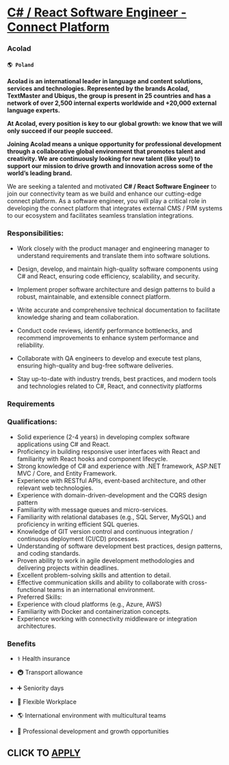 # [C# / React Software Engineer - Connect Platform](https://www.remotewlb.com/apply/c-react-software-engineer-connect-platform-74367)  
### Acolad  
#### `🌎 Poland`  

**Acolad is an international leader in language and content solutions, services and technologies. Represented by the brands Acolad, TextMaster and Ubiqus, the group is present in 25 countries and has a network of over 2,500 internal experts worldwide and +20,000 external language experts.**

 **At Acolad, every position is key to our global growth: we know that we will only succeed if our people succeed.**

 **Joining Acolad means a unique opportunity for professional development through a collaborative global environment that promotes talent and creativity. We are continuously looking for new talent (like you!) to support our mission to drive growth and innovation across some of the world’s leading brand.**

We are seeking a talented and motivated **C# / React Software Engineer** to join our connectivity team as we build and enhance our cutting-edge connect platform. As a software engineer, you will play a critical role in developing the connect platform that integrates external CMS / PIM systems to our ecosystem and facilitates seamless translation integrations.

### Responsibilities:

  * Work closely with the product manager and engineering manager to understand requirements and translate them into software solutions.

  * Design, develop, and maintain high-quality software components using C# and React, ensuring code efficiency, scalability, and security.

  * Implement proper software architecture and design patterns to build a robust, maintainable, and extensible connect platform.

  * Write accurate and comprehensive technical documentation to facilitate knowledge sharing and team collaboration.

  * Conduct code reviews, identify performance bottlenecks, and recommend improvements to enhance system performance and reliability.

  * Collaborate with QA engineers to develop and execute test plans, ensuring high-quality and bug-free software deliveries.
  * Stay up-to-date with industry trends, best practices, and modern tools and technologies related to C#, React, and connectivity platforms

### Requirements

### Qualifications:

  * Solid experience (2-4 years) in developing complex software applications using C# and React.
  * Proficiency in building responsive user interfaces with React and familiarity with React hooks and component lifecycle.
  * Strong knowledge of C# and experience with .NET framework, ASP.NET MVC / Core, and Entity Framework.
  * Experience with RESTful APIs, event-based architecture, and other relevant web technologies.
  * Experience with domain-driven-development and the CQRS design pattern
  * Familiarity with message queues and micro-services.
  * Familiarity with relational databases (e.g., SQL Server, MySQL) and proficiency in writing efficient SQL queries.
  * Knowledge of GIT version control and continuous integration / continuous deployment (CI/CD) processes.
  * Understanding of software development best practices, design patterns, and coding standards.
  * Proven ability to work in agile development methodologies and delivering projects within deadlines.
  * Excellent problem-solving skills and attention to detail.
  * Effective communication skills and ability to collaborate with cross-functional teams in an international environment.
  * Preferred Skills:
  * Experience with cloud platforms (e.g., Azure, AWS)
  * Familiarity with Docker and containerization concepts.
  * Experience working with connectivity middleware or integration architectures.

### Benefits

  * ⚕️ Health insurance
  * 🚇 Transport allowance
  * ➕ Seniority days
  * 🔀 Flexible Workplace

  * 🌎 International environment with multicultural teams
  * 💼 Professional development and growth opportunities

  
## CLICK TO [APPLY](https://www.remotewlb.com/apply/c-react-software-engineer-connect-platform-74367)

